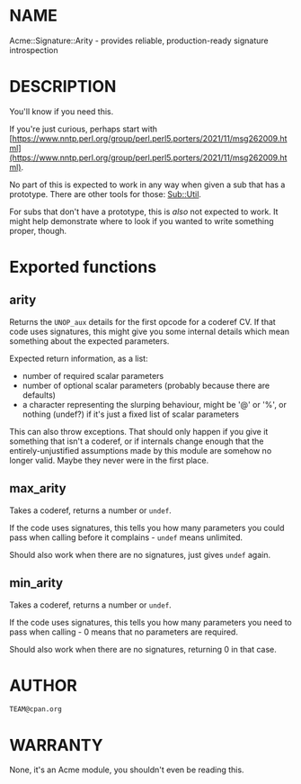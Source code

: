 # NAME

Acme::Signature::Arity - provides reliable, production-ready signature introspection

# DESCRIPTION

You'll know if you need this.

If you're just curious, perhaps start with [https://www.nntp.perl.org/group/perl.perl5.porters/2021/11/msg262009.html](https://www.nntp.perl.org/group/perl.perl5.porters/2021/11/msg262009.html).

No part of this is expected to work in any way when given a sub that has a prototype.
There are other tools for those: [Sub::Util](https://metacpan.org/pod/Sub%3A%3AUtil).

For subs that don't have a prototype, this is _also_ not expected to work. It might help
demonstrate where to look if you wanted to write something proper, though.

# Exported functions

## arity

Returns the `UNOP_aux` details for the first opcode for a coderef CV.
If that code uses signatures, this might give you some internal details
which mean something about the expected parameters.

Expected return information, as a list:

- number of required scalar parameters
- number of optional scalar parameters (probably because there are defaults)
- a character representing the slurping behaviour, might be '@' or '%', or nothing (undef?) if it's
just a fixed list of scalar parameters

This can also throw exceptions. That should only happen if you give it something that isn't
a coderef, or if internals change enough that the entirely-unjustified assumptions made by
this module are somehow no longer valid. Maybe they never were in the first place.

## max\_arity

Takes a coderef, returns a number or `undef`.

If the code uses signatures, this tells you how many parameters you could
pass when calling before it complains - `undef` means unlimited.

Should also work when there are no signatures, just gives `undef` again.

## min\_arity

Takes a coderef, returns a number or `undef`.

If the code uses signatures, this tells you how many parameters you need to
pass when calling - 0 means that no parameters are required.

Should also work when there are no signatures, returning 0 in that case.

# AUTHOR

`TEAM@cpan.org`

# WARRANTY

None, it's an Acme module, you shouldn't even be reading this.
